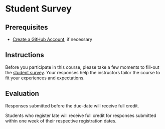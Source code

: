 # Student Survey

## Prerequisites

  + [Create a GitHub Account](https://github.com/join), if necessary

## Instructions

Before you participate in this course, please take a few moments to fill-out the [student survey](https://goo.gl/forms/3KhJOMl7db4XNErZ2). Your responses help the instructors tailor the course to fit your experiences and expectations.

## Evaluation

Responses submitted before the due-date will receive full credit.

Students who register late will receive full credit for responses submitted within one week of their respective registration dates.
